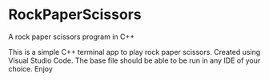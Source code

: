 # RockPaperScissors
A rock paper scissors program in C++ 
<p>
This is a simple C++ terminal app to play rock paper scissors. Created using Visual Studio Code. The base file should be able to be run in any IDE of your choice. Enjoy
</p>
